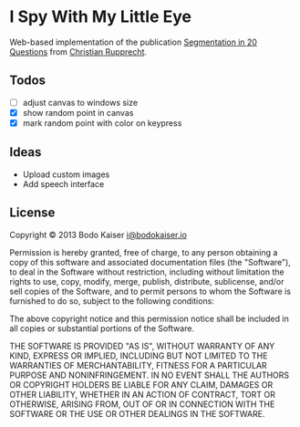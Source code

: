 # I Spy With My Little Eye

Web-based implementation of the publication [Segmentation in 20 Questions][pub]
from [Christian Rupprecht][pro].

## Todos

- [ ] adjust canvas to windows size
- [x] show random point in canvas
- [x] mark random point with color on keypress

## Ideas

- Upload custom images
- Add speech interface

## License

Copyright © 2013 Bodo Kaiser <i@bodokaiser.io>

Permission is hereby granted, free of charge, to any person obtaining
a copy of this software and associated documentation files (the
"Software"), to deal in the Software without restriction, including
without limitation the rights to use, copy, modify, merge, publish,
distribute, sublicense, and/or sell copies of the Software, and to
permit persons to whom the Software is furnished to do so, subject to
the following conditions:

The above copyright notice and this permission notice shall be
included in all copies or substantial portions of the Software.

THE SOFTWARE IS PROVIDED "AS IS", WITHOUT WARRANTY OF ANY KIND,
EXPRESS OR IMPLIED, INCLUDING BUT NOT LIMITED TO THE WARRANTIES OF
MERCHANTABILITY, FITNESS FOR A PARTICULAR PURPOSE AND
NONINFRINGEMENT. IN NO EVENT SHALL THE AUTHORS OR COPYRIGHT HOLDERS BE
LIABLE FOR ANY CLAIM, DAMAGES OR OTHER LIABILITY, WHETHER IN AN ACTION
OF CONTRACT, TORT OR OTHERWISE, ARISING FROM, OUT OF OR IN CONNECTION
WITH THE SOFTWARE OR THE USE OR OTHER DEALINGS IN THE SOFTWARE.

[pro]:http://campar.in.tum.de/Main/ChristianRupprecht
[pub]:http://www.cv-foundation.org/openaccess/content_cvpr_2015/papers/Rupprecht_Image_Segmentation_in_2015_CVPR_paper.pdf

